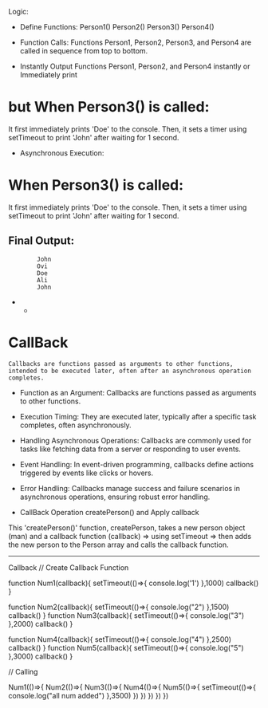 
Logic:


* Define Functions:
Person1()
Person2()
Person3()
Person4()


* Function Calls:
Functions Person1, Person2, Person3, and Person4 are called in sequence from top to bottom.

* Instantly Output 
Functions Person1, Person2, and Person4 instantly or Immediately print 

 # but When Person3() is called:
It first immediately prints 'Doe' to the console.
Then, it sets a timer using setTimeout to print 'John' after waiting for 1 second.


* Asynchronous Execution:

 # When Person3() is called:
It first immediately prints 'Doe' to the console.
Then, it sets a timer using setTimeout to print 'John' after waiting for 1 second.
 ## Final Output:
            John
            Ovi
            Doe
            Ali
            John





* * 
 # CallBack 
    Callbacks are functions passed as arguments to other functions, intended to be executed later, often after an asynchronous operation completes.


   * Function as an Argument:
    Callbacks are functions passed as arguments to other functions.

   * Execution Timing:
    They are executed later, typically after a specific task completes, often asynchronously.

   * Handling Asynchronous Operations:
    Callbacks are commonly used for tasks like fetching data from a server or responding to user events.

   * Event Handling:
    In event-driven programming, callbacks define actions triggered by events like clicks or hovers.

   * Error Handling:
    Callbacks manage success and failure scenarios in asynchronous operations, ensuring robust error handling.




<!-- * Callback Function 
****************************** -->
* CallBack Operation createPerson() and Apply callback

This 'createPerson()' function, createPerson, takes a new person object (man) and a callback function (callback)
  => using setTimeout
  => then adds the new person to the Person array and calls the callback function.








* ***************************
Callback 
    // Create Callback Function 

function Num1(callback){
    setTimeout(()=>{
        console.log('1')
    },1000)
    callback()
}

function Num2(callback){
    setTimeout(()=>{
        console.log("2")
    },1500)
    callback()
}
function Num3(callback){
    setTimeout(()=>{
        console.log("3")
    },2000)
    callback()
}

function Num4(callback){
    setTimeout(()=>{
        console.log("4")
    },2500)
    callback()
}
function Num5(callback){
    setTimeout(()=>{
        console.log("5")
    },3000)
    callback()
}

// Calling

Num1(()=>{
    Num2(()=>{
        Num3(()=>{
            Num4(()=>{
                Num5(()=>{
                    setTimeout(()=>{
                        console.log("all num added")
                    },3500)
                })
            })
        })
    })
})